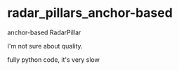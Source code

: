 # radar_pillars_anchor-based

anchor-based RadarPillar

I'm not sure about quality.


fully python code, it's very slow
